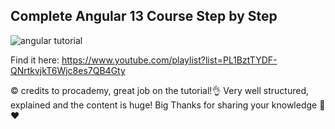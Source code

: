 ## Complete Angular 13 Course Step by Step

![angular tutorial](https://user-images.githubusercontent.com/93710089/218281400-351af66e-2e75-4653-8387-c1a4bfd591a0.JPG)

Find it here: https://www.youtube.com/playlist?list=PL1BztTYDF-QNrtkvjkT6Wjc8es7QB4Gty

:copyright: credits to procademy, great job on the tutorial!:ok_hand:
Very well structured, explained and the content is huge! Big Thanks for sharing your knowledge :pray: :heart:
